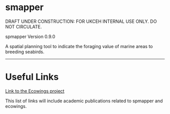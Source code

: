 # smapper

DRAFT UNDER CONSTRUCTION: FOR UKCEH INTERNAL USE ONLY. DO NOT CIRCULATE.

spmapper Version 0.9.0

A spatial planning tool to indicate the foraging value of marine areas to breeding seabirds.

------------------------------------------------------------------------
  
# Useful Links
  
  [Link to the Ecowings project](https://ecowind.uk/projects/ecowings/)

This list of links will include academic publications related to spmapper and ecowings.
